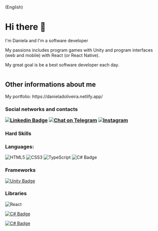 (English)




<h1> Hi there 👋</h1>
<p> I'm Daniela and I'm a software developer</p>
<p> My passions includes program games with Unity and program interfaces (web and mobile) with React (or React Native).
 
My great goal is be a best software developer each day. 
  

<img source = "https://www.flaticon.com/svg/vstatic/svg/174/174857.svg?token=exp=1619293708~hmac=3008b5b440ed9638b67509f6d7b9208e"/>
<h2> Other informations about me</h2>
<p>My portfolio: https://danieladoliveira.netlify.app/</p>

<h3> Social networks and contacts
  
  
 [![Linkedin Badge](https://img.shields.io/badge/LinkedIn-0077B5?style=for-the-badge&logo=linkedin&logoColor=white)](https://www.linkedin.com/in/daniela-fialho-d-oliveira-479b53163)  [![Chat on Telegram](https://img.shields.io/badge/Telegram-2CA5E0?style=for-the-badge&logo=telegram&logoColor=white)](https://t.me/Danethree) [![Instagram](https://img.shields.io/badge/Instagram-E4405F?style=for-the-badge&logo=instagram&logoColor=white)](https://www.instagram.com/danethree_playerone/) 
 
 <h3>Hard Skills</h3>
  
 ### Languages: 
  ![HTML5](https://img.shields.io/badge/html5-%23E34F26.svg?style=for-the-badge&logo=html5&logoColor=white) ![CSS3](https://img.shields.io/badge/css3-%231572B6.svg?style=for-the-badge&logo=css3&logoColor=white) ![TypeScript](https://img.shields.io/badge/typescript-%23007ACC.svg?style=for-the-badge&logo=typescript&logoColor=white) ![C# Badge](https://img.shields.io/badge/C%23-239120?style=for-the-badge&logo=c-sharp&logoColor=white)  
  
  ### Frameworks
  
  [![Unity Badge](https://img.shields.io/badge/Unity-100000?style=for-the-badge&logo=unity&logoColor=white)]() 
  
  ### Libraries 
  
  ![React](https://img.shields.io/badge/react-%2320232a.svg?style=for-the-badge&logo=react&logoColor=%2361DAFB)
  
  
 [![C# Badge](	https://github-readme-stats.vercel.app/api/top-langs/?username=Danethree&theme=blue-green
    )]() 
  
   [![C# Badge](		https://github-readme-stats.vercel.app/api?username=Danethree&theme=blue-green
    )]() 

  
